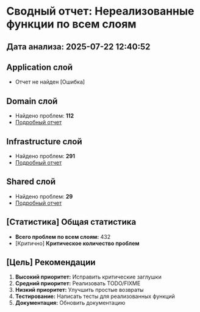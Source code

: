 # Сводный отчет: Нереализованные функции по всем слоям
## Дата анализа: 2025-07-22 12:40:52

## Application слой
- Отчет не найден [Ошибка]

## Domain слой
- Найдено проблем: **112**
- [Подробный отчет](domain_issues_report.md)

## Infrastructure слой
- Найдено проблем: **291**
- [Подробный отчет](infrastructure_issues_report.md)

## Shared слой
- Найдено проблем: **29**
- [Подробный отчет](shared_issues_report.md)

## [Статистика] Общая статистика
- **Всего проблем по всем слоям:** 432
- [Критично] **Критическое количество проблем**

## [Цель] Рекомендации
1. **Высокий приоритет:** Исправить критические заглушки
2. **Средний приоритет:** Реализовать TODO/FIXME
3. **Низкий приоритет:** Улучшить простые возвраты
4. **Тестирование:** Написать тесты для реализованных функций
5. **Документация:** Обновить документацию